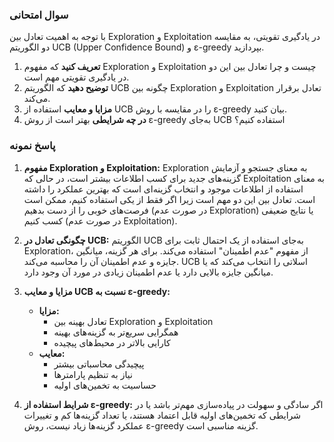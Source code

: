 ### سوال امتحانی

با توجه به اهمیت تعادل بین Exploration و Exploitation در یادگیری تقویتی، به مقایسه دو الگوریتم UCB (Upper Confidence Bound) و ε-greedy بپردازید. 

1. **تعریف کنید** که مفهوم Exploration و Exploitation چیست و چرا تعادل بین این دو در یادگیری تقویتی مهم است.
2. **توضیح دهید** که الگوریتم UCB چگونه بین Exploration و Exploitation تعادل برقرار می‌کند.
3. **مزایا و معایب** استفاده از UCB را در مقایسه با روش ε-greedy بیان کنید.
4. **در چه شرایطی** بهتر است از روش ε-greedy به‌جای UCB استفاده کنیم؟

### پاسخ نمونه

1. **مفهوم Exploration و Exploitation:** Exploration به معنای جستجو و آزمایش گزینه‌های جدید برای کسب اطلاعات بیشتر است، در حالی که Exploitation به معنای استفاده از اطلاعات موجود و انتخاب گزینه‌ای است که بهترین عملکرد را داشته است. تعادل بین این دو مهم است زیرا اگر فقط از یکی استفاده کنیم، ممکن است فرصت‌های خوبی را از دست بدهیم (در صورت عدم Exploration) یا نتایج ضعیفی کسب کنیم (در صورت عدم Exploitation).

2. **چگونگی تعادل در UCB:** الگوریتم UCB به‌جای استفاده از یک احتمال ثابت برای Exploration، از مفهوم "عدم اطمینان" استفاده می‌کند. برای هر گزینه، میانگین جایزه و عدم اطمینان آن را محاسبه می‌کند. UCB اسلاتی را انتخاب می‌کند که یا میانگین جایزه بالایی دارد یا عدم اطمینان زیادی در مورد آن وجود دارد.

3. **مزایا و معایب UCB نسبت به ε-greedy:**
   - **مزایا:** 
     - تعادل بهینه بین Exploration و Exploitation
     - همگرایی سریع‌تر به گزینه‌های بهینه
     - کارایی بالاتر در محیط‌های پیچیده
   - **معایب:**
     - پیچیدگی محاسباتی بیشتر
     - نیاز به تنظیم پارامترها
     - حساسیت به تخمین‌های اولیه

4. **شرایط استفاده از ε-greedy:** اگر سادگی و سهولت در پیاده‌سازی مهم‌تر باشد یا در شرایطی که تخمین‌های اولیه قابل اعتماد هستند، یا تعداد گزینه‌ها کم و تغییرات عملکرد گزینه‌ها زیاد نیست، روش ε-greedy گزینه مناسبی است.
